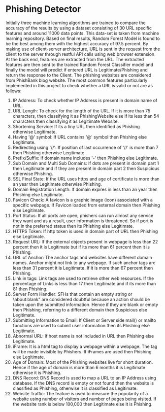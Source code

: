 # Phishing Detector
Initially three machine learning algorithms are trained to compare the accuracy of the results by using a dataset consisting of 30 URL specific features and around 11000 data points. This data-set is taken from machine learning repository. Based on final results, Random Forest Model is found to be the best among them with the highest accuracy of 97.5 percent. By making use of client-server architecture, URL is sent in the request from the client to the server through restful API calls using web browser extension. At the back end, features are extracted from the URL. The extracted features are then sent to the trained Random Forest Classifier model and finally the model will predict if entered URL is Legitimate/Phishing and return the response to the Client. The phishing websites are considered from PhishBank blog website. 
The most common features particularly implemented in this project to check whether a URL is valid or not are as follows:
1. IP Address: To check whether IP Address is present in domain name of URL.
2. URL Length: To check for the length of the URL. If it is more than 75 characters, then classifying it as PhishingWebsite else if its less than 54 characters then classifying it as Legitimate Website.
3. Shortening Service: If its a tiny URL then identified as Phishing otherwise Legitimate.
4. Having '@' symbol: If URL contains '@' symbol then Phishing else Legitimate.
5. Redirecting using '//': If position of last occurrence of '//' is more than 7 then Phishing otherwise Legitimate.
6. Prefix/Suffix: If domain name includes '-' then Phishing else Legitimate.
7. Sub Domain and Multi Sub Domains: If dots are present in domain part 1 then Legitimate and if they are present in domain part 2 then Suspicious otherwise Phishing.
8. SSL Final State: If the URL uses https and age of certificate is more than an year then Legitimate otherwise Phishing.
9. Domain Registration Length: If domain expires in less than an year then Phishing else Legitimate.
10. Favicon Check: A favicon is a graphic image (icon) associated with a specific webpage. If Favicon loaded from external domain then Phishing else Legitimate.
11. Port Status: If all ports are open, phishers can run almost any service they want and as a result, user information is threatened. So if port is not in the preferred status then its Phishing else Legitimate.
12. HTTPS Token: If http token is used in domain part of URL then Phishing else Legitimate.
13. Request URL: If the external objects present in webpage is less than 22 percent then it is Legitimate but if its more than 61 percent then it is Phishing.
14. URL of Anchor: The anchor <a> tags and websites have different domain names. Anchor might not link to any webpage. If such anchor tags are less than 31 percent it is Legitimate. If it is more than 67 percent then Phishing.
15. Link in tags: Link tags are used to retrieve other web resources. If the percentage of Links is less than 17 then Legitimate and if its more
than 81 then Phishing.
16. Server Form Handler: SFHs that contain an empty string or \about:blank" are considered doubtful because an action should be taken upon the submitted information. Hence if they are blank or empty then Phishing, referring to a different domain then Suspicious else Legitimate.
17. Submitting Information to Email: If Client or Server side mail() or mailto functions are used to submit user information then its Phishing else Legitimate.
18. Abnormal URL: If host name is not included in URL then Phishing else Legitimate.
19. iFrame: It is a html tag to display a webpage within a webpage. The tag will be made invisible by Phishers. If iFrames are used then Phishing else Legitimate.
20. Age of Domain: Most of the Phishing websites live for short duration. Hence if the age of domain is more than 6 months it is Legitimate otherwise it is Phishing.
21. DNS Record: DNS Record is used to map a URL to an IP Address using database. If the DNS record is empty or not found then the
website is classified as Phishing, otherwise it is classified as Legitimate.
22. Website Traffic: The feature is used to measure the popularity of a website using number of visitors and number of pages being visited. If the website rank is below 100,000 then Legitimate else it is Phishing.
